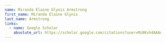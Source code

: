 ```yaml
---
name: Miranda Elaine Glynis Armstrong
first_name: Miranda Elaine Glynis
last_name: Armstrong
links:
  - name: Google Scholar
    absolute_url: https://scholar.google.com/citations?user=Mz8Kvh4AAAAJ&hl=en
---
```

